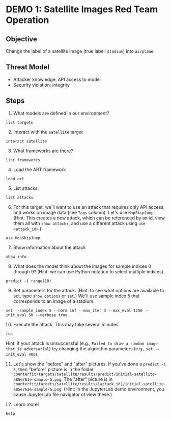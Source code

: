 # DEMO 1: Satellite Images Red Team Operation

## Objective
Change the label of a satellite image (true label: `stadium`) into `airplane`.

## Threat Model
- Attacker knowledge: API access to model
- Security violation: integrity

## Steps
1. What models are defined in our environment?
  ```
  list targets
  ```


2. Interact with the `satellite` target
  ```
  interact satellite
  ```


3. What frameworks are there?
  ```
  list frameworks
  ```


4. Load the ART framework
  ```
  load art
  ```


5. List attacks.
  ```
  list attacks
  ```


6. For this target, we'll want to use an attack that requires only API access, and works on image data (see `Tags` column).  Let's use `HopSkipJump`.  (Hint: This creates a new attack, which can be referenced by an id, view them all with `show attacks`, and use a different attack using `use <attack_id>`.)
  ```
  use HopSkipJump
  ```


7. Show information about the attack
  ```
  show info
  ```


8. What does the model think about the images for sample indices 0 through 9? (Hint: we can use Python notation to select multiple indices).
  ```
  predict -i range(10)
  ```


9. Set parameters for the attack.  (Hint: to see what options are available to set, type `show options` or `set`.)  We'll use sample index 5 that corresponds to an image of a stadium.
  ```
  set --sample_index 5 --norm inf --max_iter 3 --max_eval 1250 --init_eval 50 --verbose true
  ```


10. Execute the attack.  This may take several minutes.
  ```
  run
  ```
  Hint: if your attack is unsuccessful (e.g., `Failed to draw a random image that is adversarial`) try changing the algorithm parameters (e.g., `set --init_eval 400`).

11. Let's show the "before" and "after" pictures.  If you've done a `predict -i 5`, then "before" picture is in the folder `counterfit/targets/satellite/results/predict/initial-satellite-a85e763e-sample-5.png`.  The "after" picture is in `counterfit/targets/satellite/results/[attack_id]/initial-satellite-a85e763e-sample-5.png`. (Hint: In the JupyterLab demo environment, you cause JupyterLab file navigator ot view these.)


12. Learn more!
  ```
  help
  ```
